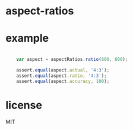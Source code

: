 # aspect-ratios


# example


``` js

    var aspect = aspectRatios.ratio(800, 600);

    assert.equal(aspect.actual, '4:3');
    assert.equal(aspect.ratio, '4:3');
    assert.equal(aspect.accuracy, 100);

```


# license

MIT